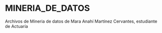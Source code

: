 # MINERIA_DE_DATOS
Archivos de Míneria de datos de Mara Anahí Martínez Cervantes, estudiante de Actuaría
